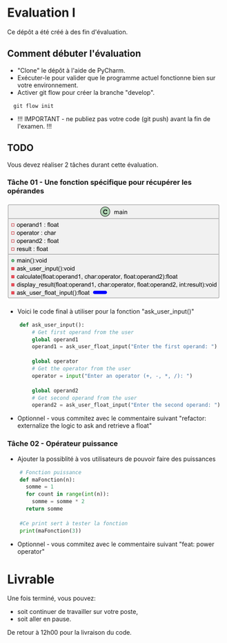 # Evaluation I

Ce dépôt a été créé à des fin d'évaluation.

## Comment débuter l'évaluation

* "Clone" le dépôt à l'aide de PyCharm.
* Exécuter-le pour valider que le programme actuel fonctionne bien sur votre environnement.
* Activer git flow pour créer la branche "develop".

```
  git flow init
```

* !!! IMPORTANT - ne publiez pas votre code (git push) avant la fin de l'examen. !!!

## TODO

Vous devez réaliser 2 tâches durant cette évaluation.

### Tâche 01 - Une fonction spécifique pour récupérer les opérandes

![classDiagram.png](docs/class_diagram.png)

* Voici le code final à utiliser pour la fonction "ask_user_input()"

```python
    def ask_user_input():
        # Get first operand from the user
        global operand1
        operand1 = ask_user_float_input("Enter the first operand: ")
    
        global operator
        # Get the operator from the user
        operator = input("Enter an operator (+, -, *, /): ")
    
        global operand2
        # Get second operand from the user
        operand2 = ask_user_float_input("Enter the second operand: ")
```

* Optionnel - vous commitez avec le commentaire suivant "refactor: externalize the logic to ask and retrieve a float"

### Tâche 02 - Opérateur puissance

* Ajouter la possiblité à vos utilisateurs de pouvoir faire des puissances

```python
    # Fonction puissance
    def maFonction(n):
      somme = 1
      for count in range(int(n)):
        somme = somme * 2
      return somme
    
    #Ce print sert à tester la fonction
    print(maFonction(3))
```

* Optionnel - vous commitez avec le commentaire suivant "feat: power operator"

# Livrable

Une fois terminé, vous pouvez:

* soit continuer de travailler sur votre poste, 
* soit aller en pause. 
 
De retour à 12h00 pour la livraison du code.


